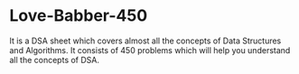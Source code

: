 # Love-Babber-450
It is a DSA sheet which covers almost all the concepts of Data Structures and Algorithms. It consists of 450 problems which will help you understand all the concepts of DSA.

